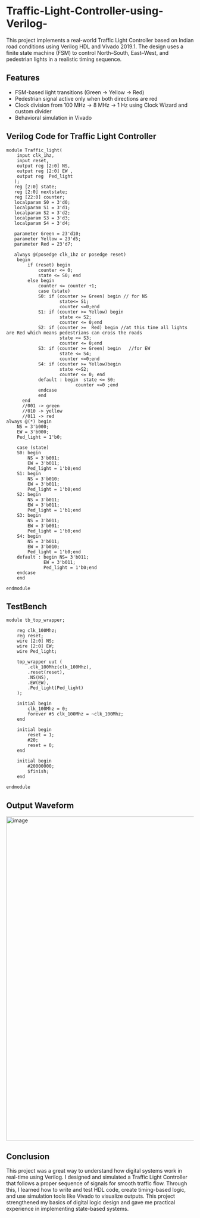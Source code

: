 # Traffic-Light-Controller-using-Verilog-
This project implements a real-world Traffic Light Controller based on Indian road conditions using Verilog HDL and Vivado 2019.1. The design uses a finite state machine (FSM) to control North–South, East–West, and pedestrian lights in a realistic timing sequence.

## Features
- FSM-based light transitions (Green → Yellow → Red)
- Pedestrian signal active only when both directions are red
- Clock division from 100 MHz → 8 MHz → 1 Hz using Clock Wizard and custom divider
- Behavioral simulation in Vivado

## Verilog Code for Traffic Light Controller 
```
module Traffic_light(
    input clk_1hz,
    input reset,
    output reg [2:0] NS,
    output reg [2:0] EW ,
    output reg  Ped_light
   );
   reg [2:0] state;
   reg [2:0] nextstate;
   reg [22:0] counter;
   localparam S0 = 3'd0;
   localparam S1 = 3'd1;
   localparam S2 = 3'd2;
   localparam S3 = 3'd3;
   localparam S4 = 3'd4;
   
   parameter Green = 23'd10;
   parameter Yellow = 23'd5;
   parameter Red = 23'd7;
   
   always @(posedge clk_1hz or posedge reset)
    begin 
        if (reset) begin 
            counter <= 0;
            state <= S0; end 
        else begin 
            counter <= counter +1;
            case (state)
            S0: if (counter >= Green) begin // for NS
                    state<= S1;
                    counter <=0;end 
            S1: if (counter >= Yellow) begin 
                    state <= S2;
                    counter <= 0;end
            S2: if (counter >=  Red) begin //at this time all lights are Red which means pedestrians can cross the roads 
                    state <= S3;
                    counter <= 0;end
            S3: if (counter >= Green) begin   //for EW
                    state <= S4;
                    counter <=0;end
            S4: if (counter >= Yellow)begin 
                    state <=S2;
                    counter <= 0; end
            default : begin  state <= S0;
                          counter <=0 ;end
            endcase 
            end 
      end 
      //001 -> green
      //010 -> yellow
      //011 -> red 
always @(*) begin 
    NS = 3'b000;
    EW = 3'b000;
    Ped_light = 1'b0;
    
    case (state)
    S0: begin 
        NS = 3'b001;
        EW = 3'b011;
        Ped_light = 1'b0;end 
    S1: begin 
        NS = 3'b010;
        EW = 3'b011;
        Ped_light = 1'b0;end
    S2: begin 
        NS = 3'b011;
        EW = 3'b011;
        Ped_light = 1'b1;end
    S3: begin 
        NS = 3'b011;
        EW = 3'b001;
        Ped_light = 1'b0;end
    S4: begin 
        NS = 3'b011;
        EW = 3'b010;
        Ped_light = 1'b0;end        
    default : begin NS= 3'b011;
              EW = 3'b011;
              Ped_light = 1'b0;end
    endcase 
    end          
      
endmodule
```
## TestBench 
```
module tb_top_wrapper;

    reg clk_100Mhz;
    reg reset;
    wire [2:0] NS;
    wire [2:0] EW;
    wire Ped_light;

    top_wrapper uut (
        .clk_100Mhz(clk_100Mhz),
        .reset(reset),
        .NS(NS),
        .EW(EW),
        .Ped_light(Ped_light)
    );

    initial begin
        clk_100Mhz = 0;
        forever #5 clk_100Mhz = ~clk_100Mhz; 
    end

    initial begin
        reset = 1;
        #20;
        reset = 0;
    end

    initial begin
        #20000000;  
        $finish;
    end

endmodule
```
## Output Waveform 
<img width="1551" height="870" alt="image" src="https://github.com/user-attachments/assets/cbd6f53c-37dd-469f-a42d-ca6ab9c7096d" />

## Conclusion 
This project was a great way to understand how digital systems work in real-time using Verilog. I designed and simulated a Traffic Light Controller that follows a proper sequence of signals for smooth traffic flow. Through this, I learned how to write and test HDL code, create timing-based logic, and use simulation tools like Vivado to visualize outputs. This project strengthened my basics of digital logic design and gave me practical experience in implementing state-based systems.

